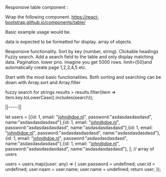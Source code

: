 Responsive table component :

Wrap the following component.
https://react-bootstrap.github.io/components/table/

Basic example usage would be.
<ResponsiveTable data={users} striped hover bordered>

data is expected to be formatted for display. array of objects.

Responsive functionality.
Sort by key (number, string). Clickable headings
Fuzzy search. Add a search field to the table and only display matching data.
Pagination. lower prio. imagine you get 5000 rows. limit={50}and automatically create page 1,2,3,4,5 etc.

Start with the most basic functionalities. 
Both sorting and searching can be down with Array.sort and Array.filter 


  fuzzy search for strings
  results = results.filter(item => item.key.toLowerCase().includes(search));
 
||-----||

 let users = [{id: 1, email: "john@doe.nl", password:"asdasdasdasdasd", name:"asdasdasdasdasd"},{id: 1, email: "john@doe.nl", password:"asdasdasdasdasd", name:"asdasdasdasdasd"},{id: 1, email: "john@doe.nl", password:"asdasdasdasdasd", name:"asdasdasdasdasd"},{id: 1, email: "john@doe.nl", password:"asdasdasdasdasd", name:"asdasdasdasdasd"},{id: 1, email: "john@doe.nl", password:"asdasdasdasdasd", name:"asdasdasdasdasd"},  ]; // array of users

users = users.map((user: any) => {
    user.password = undefined;
    user.id = undefined;
    user.naam = user.name;
    user.name = undefined;
    return user;
});


<ResponsiveTable data={users} />